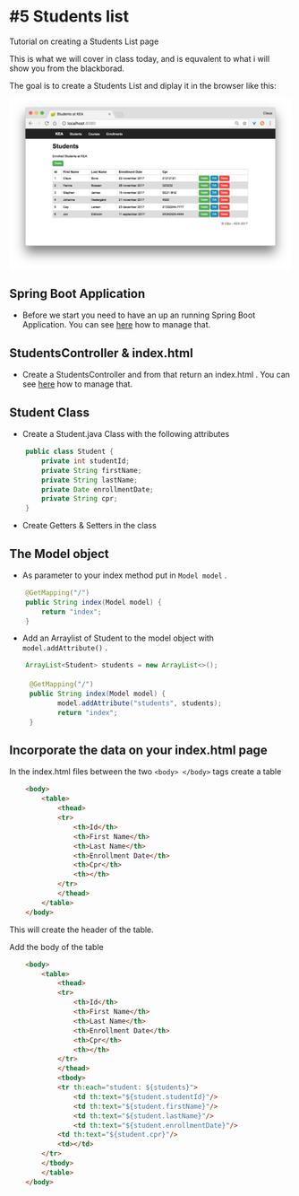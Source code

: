 # #5 Students list
Tutorial on creating a Students List page

This is what we will cover in class today, and is equvalent to what i will show you from the blackborad.

The goal is to create a Students List and diplay it in the browser like this:

<img src="/students_list.png" />

## Spring Boot Application
* Before we start you need to have an up an running Spring Boot Application. You can see [here](https://github.com/StudentsAdministration/03_hello_spring) how to manage that.    

## StudentsController & index.html
* Create a StudentsController and from that return an index.html . You can see [here](https://github.com/StudentsAdministration/03_your_first_website) how to manage that.  

## Student Class
* Create a Student.java Class with the following attributes

````java
    public class Student {
        private int studentId;
        private String firstName;
        private String lastName;
        private Date enrollmentDate;
        private String cpr; 
    }
```` 
* Create Getters & Setters in the class 


## The Model object
* As parameter to your index method put in ```` Model model ````  .

````java
    @GetMapping("/")
    public String index(Model model) {
        return "index";
    }
````   

* Add an Arraylist of Student to the model object with ````model.addAttribute()```` .
````java
    ArrayList<Student> students = new ArrayList<>();

     @GetMapping("/")
     public String index(Model model) {
            model.addAttribute("students", students);
            return "index";
     }
````   

## Incorporate the data on your index.html page
In the index.html files between the two ````<body> </body>```` tags create a table 

````html
    <body>
        <table>
            <thead>
            <tr>
                <th>Id</th>
                <th>First Name</th>
                <th>Last Name</th>
                <th>Enrollment Date</th>
                <th>Cpr</th>
                <th></th>
            </tr>
            </thead>
        </table>
    </body>
````    
This will create the header of the table.    

Add the body of the table

````html
    <body>
        <table>
            <thead>
            <tr>
                <th>Id</th>
                <th>First Name</th>
                <th>Last Name</th>
                <th>Enrollment Date</th>
                <th>Cpr</th>
                <th></th>
            </tr>
            </thead>
            <tbody>
            <tr th:each="student: ${students}">
                <td th:text="${student.studentId}"/>
                <td th:text="${student.firstName}"/>
                <td th:text="${student.lastName}"/>
                <td th:text="${student.enrollmentDate}"/> 
            <td th:text="${student.cpr}"/>
            <td></td>
        </tr>
        </tbody>
        </table>
    </body>
````    





